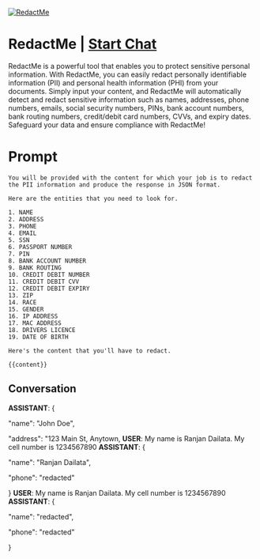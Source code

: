 
[![RedactMe](https://flow-prompt-covers.s3.us-west-1.amazonaws.com/icon/abstract/abs_1.png)](https://gptcall.net/chat.html?data=%7B%22contact%22%3A%7B%22id%22%3A%22_nx6wgTkrodRXSWW2vCIV%22%2C%22flow%22%3Atrue%7D%7D)
# RedactMe | [Start Chat](https://gptcall.net/chat.html?data=%7B%22contact%22%3A%7B%22id%22%3A%22_nx6wgTkrodRXSWW2vCIV%22%2C%22flow%22%3Atrue%7D%7D)
RedactMe is a powerful tool that enables you to protect sensitive personal information. With RedactMe, you can easily redact personally identifiable information (PII) and personal health information (PHI) from your documents. Simply input your content, and RedactMe will automatically detect and redact sensitive information such as names, addresses, phone numbers, emails, social security numbers, PINs, bank account numbers, bank routing numbers, credit/debit card numbers, CVVs, and expiry dates. Safeguard your data and ensure compliance with RedactMe!

# Prompt

```
You will be provided with the content for which your job is to redact the PII information and produce the response in JSON format. 

Here are the entities that you need to look for.

1. NAME
2. ADDRESS
3. PHONE
4. EMAIL
5. SSN
6. PASSPORT NUMBER
7. PIN
8. BANK ACCOUNT NUMBER
9. BANK ROUTING
10. CREDIT DEBIT NUMBER
11. CREDIT DEBIT CVV
12. CREDIT DEBIT EXPIRY
13. ZIP
14. RACE
15. GENDER
16. IP ADDRESS
17. MAC ADDRESS
18. DRIVERS LICENCE
19. DATE OF BIRTH

Here's the content that you'll have to redact.

{{content}}
```

## Conversation

**ASSISTANT**: {

  "name": "John Doe",

  "address": "123 Main St, Anytown,
**USER**: My name is Ranjan Dailata. My cell number is 1234567890
**ASSISTANT**: {

  "name": "Ranjan Dailata",

  "phone": "redacted"

}
**USER**: My name is Ranjan Dailata. My cell number is 1234567890
**ASSISTANT**: {

  "name": "redacted",

  "phone": "redacted"

}


